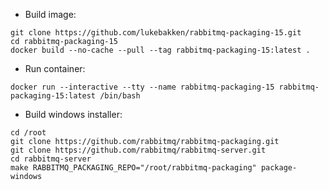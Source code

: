* Build image:

```
git clone https://github.com/lukebakken/rabbitmq-packaging-15.git
cd rabbitmq-packaging-15
docker build --no-cache --pull --tag rabbitmq-packaging-15:latest .
```

* Run container:

```
docker run --interactive --tty --name rabbitmq-packaging-15 rabbitmq-packaging-15:latest /bin/bash
```

* Build windows installer:

```
cd /root
git clone https://github.com/rabbitmq/rabbitmq-packaging.git
git clone https://github.com/rabbitmq/rabbitmq-server.git
cd rabbitmq-server
make RABBITMQ_PACKAGING_REPO="/root/rabbitmq-packaging" package-windows
```
